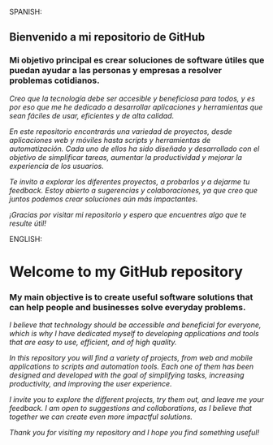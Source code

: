 SPANISH:
## Bienvenido a mi repositorio de GitHub
### Mi objetivo principal es crear soluciones de software útiles que puedan ayudar a las personas y empresas a resolver problemas cotidianos. 
_Creo que la tecnología debe ser accesible y beneficiosa para todos, y es por eso que me he dedicado a desarrollar aplicaciones y herramientas que sean fáciles de usar, eficientes y de alta calidad._

*En este repositorio encontrarás una variedad de proyectos, desde aplicaciones web y móviles hasta scripts y herramientas de automatización. Cada uno de ellos ha sido diseñado y desarrollado con el objetivo de simplificar tareas, aumentar la productividad y mejorar la experiencia de los usuarios.*

_Te invito a explorar los diferentes proyectos, a probarlos y a dejarme tu feedback. Estoy abierto a sugerencias y colaboraciones, ya que creo que juntos podemos crear soluciones aún más impactantes._

_¡Gracias por visitar mi repositorio y espero que encuentres algo que te resulte útil!_

ENGLISH:
# Welcome to my GitHub repository
### My main objective is to create useful software solutions that can help people and businesses solve everyday problems.
_I believe that technology should be accessible and beneficial for everyone, which is why I have dedicated myself to developing applications and tools that are easy to use, efficient, and of high quality._

*In this repository you will find a variety of projects, from web and mobile applications to scripts and automation tools. Each one of them has been designed and developed with the goal of simplifying tasks, increasing productivity, and improving the user experience.*

_I invite you to explore the different projects, try them out, and leave me your feedback. I am open to suggestions and collaborations, as I believe that together we can create even more impactful solutions._

_Thank you for visiting my repository and I hope you find something useful!_
